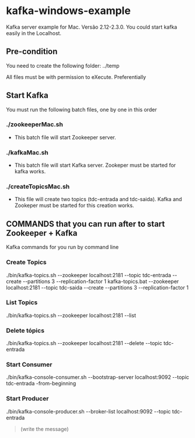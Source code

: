 # kafka-windows-example
Kafka server example for Mac. Versão 2.12-2.3.0. You could start kafka easily in the Localhost.

## Pre-condition
You need to create the following folder:
../temp

All files must be with permission to eXecute. Preferentially 

## Start Kafka
You must run the following batch files, one by one in this order

### ./zookeeperMac.sh
- This batch file will start Zookeeper server.

### ./kafkaMac.sh
- This batch file will start Kafka server. Zookeper must be started for kafka works.

### ./createTopicsMac.sh
- This file will create two topics (tdc-entrada and tdc-saida). Kafka and Zookeper must be started for this creation works.

## COMMANDS that you can run after to start Zookeeper + Kafka
Kafka commands for you run by command line

### Create Topics
./bin/kafka-topics.sh --zookeeper localhost:2181 --topic tdc-entrada --create --partitions 3 --replication-factor 1
kafka-topics.bat --zookeeper localhost:2181 --topic tdc-saida --create --partitions 3 --replication-factor 1

### List Topics
./bin/kafka-topics.sh --zookeeper localhost:2181 --list

### Delete tópics
./bin/kafka-topics.sh --zookeeper localhost:2181 --delete --topic tdc-entrada

### Start Consumer
./bin/kafka-console-consumer.sh --bootstrap-server localhost:9092 --topic tdc-entrada -from-beginning

### Start Producer
./bin/kafka-console-producer.sh --broker-list localhost:9092 --topic tdc-entrada
> (write the message)
